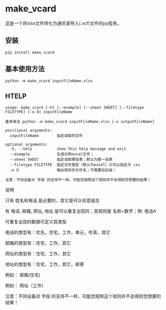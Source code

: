 # make_vcard

这是一个将xlsx文件转化为通讯录导入(.vcf)文件的py程序。

## 安装
```
pip install make_vcard
```



## 基本使用方法

```
python -m make_vcard inputFileName.xlsx
```



## HTELP

```
usage: make_vcard [-h] [--example] [--sheet SHEET] [--filetype FILETYPE] [-o O] inputFileName

基本用法 python -m make_vcard inputFileName.xlsx [-o outputFileName]

positional arguments:
  inputFileName        指定读取的文件

optional arguments:
  -h, --help           show this help message and exit
  --example            生成示例excel文件；
  --sheet SHEET        指定读取哪张表；默认为第一张表
  --filetype FILETYPE  指定文件类型（默认为excel）只可以指定为 csv
  -o O                 输出保存的文件名；不需要加后缀！

注意：不同设备对 字段 的支持不一样，可能您按照这个规则并不会得到您想要的结果！
```



说明

只有 姓名和电话 是必要的，其它是可以任意组合

有 电话, 邮箱, 网址, 地址 是可以重复出现的；其规则是 名称+数字；例: 电话A

可重复出现的数据可定义其类型

电话的类型有：优先，住宅，工作，单元，传真，其它 

邮箱的类型有：住宅，工作，其它

网址的类型有：住宅，工作，其它 

地址的类型有：住宅，工作，其它，邮寄 

例如： 邮箱(住宅)

例如： 网址（工作）

注意：不同设备对 字段 的支持不一样，可能您按照这个规则并不会得到您想要的结果！


